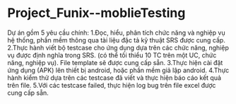 # Project_Funix--moblieTesting
Dự án gồm 5 yêu cầu chính:
1.Đọc, hiểu, phân tích chức năng và nghiệp vụ hệ thống, phần mềm thông qua tài liệu đặc tả kỹ thuật SRS được cung cấp. 
2.Thực hành viết bộ testcase cho ứng dụng dựa trên các chức năng, nghiệp vụ được định nghĩa trong SRS. (có thể tối thiểu 10 TC trên một UC, chức năng, nghiệp vụ). File template sẽ được cung cấp sẵn.
3.Thực hiện cài đặt ứng dụng (APK) lên thiết bị android, hoặc phần mềm giả lập android.
4.Thực hành kiểm thử dựa trên các testcase đã viết và thực hiện báo cáo kết quả trên file.
5.Với các testcase failed, thực hiện log bug trên file excel được cung cấp sẵn.
